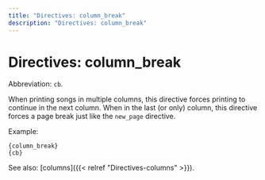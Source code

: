 ```yaml
---
title: "Directives: column_break"
description: "Directives: column_break"
---
```


# Directives: column_break

Abbreviation: `cb`.

When printing songs in multiple columns, this directive forces printing to continue in the next column. When in the last (or only) column, this directive forces a page break just like the `new_page` directive.

Example:

    {column_break}
    {cb}

See also: [columns]({{< relref "Directives-columns" >}}).
